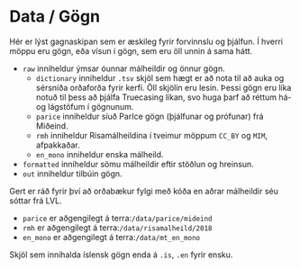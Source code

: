 # Data / Gögn
Hér er lýst gagnaskipan sem er æskileg fyrir forvinnslu og þjálfun.
Í hverri möppu eru gögn, eða vísun í gögn, sem eru öll unnin á sama hátt.


- `raw` inniheldur ýmsar óunnar málheildir og önnur gögn.
  - `dictionary` inniheldur `.tsv` skjöl sem hægt er að nota til að auka og sérsníða orðaforða fyrir kerfi. Öll skjölin eru lesin.
  Þessi gögn eru líka notuð til þess að þjálfa Truecasing líkan, svo huga þarf að réttum há- og lágstöfum í gögnunum.
  - `parice` inniheldur síuð ParIce gögn (þjálfunar og prófunar) frá Miðeind.
  - `rmh` inniheldur Risamálheildina í tveimur möppum `CC_BY` og `MIM`, afpakkaðar.
  - `en_mono` inniheldur enska málheild.
- `formatted` inniheldur sömu málheildir eftir stöðlun og hreinsun.
- `out` inniheldur tilbúin gögn.

Gert er ráð fyrir því að orðabækur fylgi með kóða en aðrar málheildir séu sóttar frá LVL.
- `parice` er aðgengilegt á terra:`/data/parice/mideind`
- `rmh` er aðgengilegt á terra:`/data/risamalheild/2018`
- `en_mono` er aðgengilegt á terra:`/data/mt_en_mono`

Skjöl sem innihalda íslensk gögn enda á `.is`, `.en` fyrir ensku.